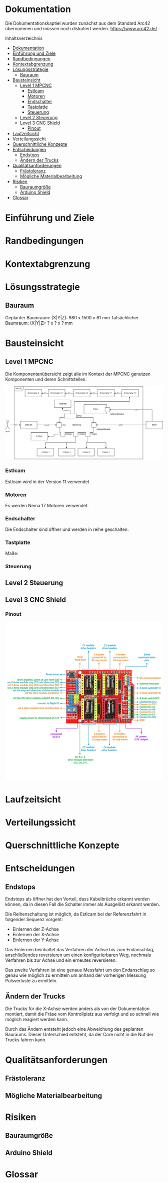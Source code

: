 # Dokumentation

Die Dokumentationskaptiel wurden zunächst aus dem Standard Arc42 übernommen und müssen noch diskutiert werden. https://www.arc42.de/

Inhaltsverzeichnis

- [Dokumentation](#dokumentation)
- [Einführung und Ziele](#einführung-und-ziele)
- [Randbedingungen](#randbedingungen)
- [Kontextabgrenzung](#kontextabgrenzung)
- [Lösungsstrategie](#lösungsstrategie)
  - [Bauraum](#bauraum)
- [Bausteinsicht](#bausteinsicht)
  - [Level 1 MPCNC](#level-1-mpcnc)
    - [Estlcam](#estlcam)
    - [Motoren](#motoren)
    - [Endschalter](#endschalter)
    - [Tastplatte](#tastplatte)
    - [Steuerung](#steuerung)
  - [Level 2 Steuerung](#level-2-steuerung)
  - [Level 3 CNC Shield](#level-3-cnc-shield)
    - [Pinout](#pinout)
- [Laufzeitsicht](#laufzeitsicht)
- [Verteilungssicht](#verteilungssicht)
- [Querschnittliche Konzepte](#querschnittliche-konzepte)
- [Entscheidungen](#entscheidungen)
  - [Endstops](#endstops)
  - [Ändern der Trucks](#ändern-der-trucks)
- [Qualitätsanforderungen](#qualitätsanforderungen)
  - [Frästoleranz](#frästoleranz)
  - [Mögliche Materialbearbeitung](#mögliche-materialbearbeitung)
- [Risiken](#risiken)
  - [Bauraumgröße](#bauraumgröße)
  - [Arduino Shield](#arduino-shield)
- [Glossar](#glossar)



# Einführung und Ziele
# Randbedingungen



# Kontextabgrenzung
# Lösungsstrategie

## Bauraum
Geplanter Baumraum: (X|Y|Z): 980 x 1500 x 81 mm
Tatsächlicher Baumraum: (X|Y|Z): ? x ? x ? mm

# Bausteinsicht

## Level 1 MPCNC

Die Komponentenübersicht zeigt alle im Kontext der MPCNC genutzen Komponenten und deren Schnittstellen. 

<img src="MPCNC_Component_View.png" style="background-color: white;">


### Estlcam
Estlcam wird in der Version 11 verwendet

### Motoren
Es werden Nema 17 Motoren verwendet.

### Endschalter
Die Endschalter sind öffner und werden in reihe geschalten. 

### Tastplatte
Maße: 

### Steuerung

## Level 2 Steuerung


## Level 3 CNC Shield


### Pinout

<img src="CNC Shield v3.jpg" style="background-color: white;">

# Laufzeitsicht
# Verteilungssicht
# Querschnittliche Konzepte


# Entscheidungen

## Endstops
Endstops als öffner hat den Vorteil, dass Kabelbrüche erkannt werden können, da in diesen Fall die Schalter immer als Ausgelöst erkannt werden. 

Die Reihenschaltung ist möglich, da Estlcam bei der Referenzfahrt in folgender Sequenz vorgeht:
 
- Einlernen der Z-Achse 
- Einlernen der X-Achse
- Einlernen der Y-Achse

Das Einlernen beinhaltet das Verfahren der Achse bis zum Endanschlag, anschließendes reversieren um einen konfigurierbaren Weg, nochmals Verfahren bis zur Achse und ein erneutes reversieren.

Das zweite Verfahren ist eine genaue Messfahrt um den Endanschlag so genau wie möglich zu ermitteln um anhand der vorherigen Messung Pulsverluste zu ermitteln.

## Ändern der Trucks
Die Trucks für die X-Achse werden anders als von der Dokumentation montiert, damit die Fräse vom Kontrollplatz aus verfolgt und so schnell wie möglich reagiert werden kann.

Durch das Ändern entsteht jedoch eine Abweichung des geplanten Bauraums. Dieser Unterschied entsteht, da der Core nicht in die Nut der Trucks fahren kann.

# Qualitätsanforderungen
## Frästoleranz
## Mögliche Materialbearbeitung

# Risiken

## Bauraumgröße


## Arduino Shield

# Glossar







